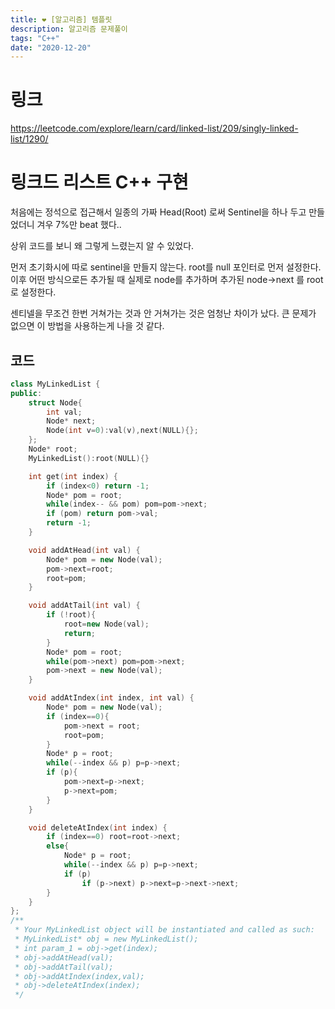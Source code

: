 ```yaml
---
title: ❤ [알고리즘] 템플릿
description: 알고리즘 문제풀이
tags: "C++"
date: "2020-12-20"
---
```


# 링크

https://leetcode.com/explore/learn/card/linked-list/209/singly-linked-list/1290/

# 링크드 리스트 C++ 구현

처음에는 정석으로 접근해서 일종의 가짜 Head(Root) 로써 Sentinel을 하나 두고 만들었더니 겨우 7%만 beat 했다..

상위 코드를 보니 왜 그렇게 느렸는지 알 수 있었다.

먼저 초기화시에 따로 sentinel을 만들지 않는다. root를 null 포인터로 먼저 설정한다. 이후 어떤 방식으로든 추가될 때 실제로 node를 추가하며 추가된 node->next 를 root로 설정한다.

센티넬을 무조건 한번 거쳐가는 것과 안 거쳐가는 것은 엄청난 차이가 났다. 큰 문제가 없으면 이 방법을 사용하는게 나을 것 같다.

## 코드

```cpp
class MyLinkedList {
public:
    struct Node{
        int val;
        Node* next;
        Node(int v=0):val(v),next(NULL){};
    };
    Node* root;
    MyLinkedList():root(NULL){}

    int get(int index) {
        if (index<0) return -1;
        Node* pom = root;
        while(index-- && pom) pom=pom->next;
        if (pom) return pom->val;
        return -1;
    }

    void addAtHead(int val) {
        Node* pom = new Node(val);
        pom->next=root;
        root=pom;
    }

    void addAtTail(int val) {
        if (!root){
            root=new Node(val);
            return;
        }
        Node* pom = root;
        while(pom->next) pom=pom->next;
        pom->next = new Node(val);
    }

    void addAtIndex(int index, int val) {
        Node* pom = new Node(val);
        if (index==0){
            pom->next = root;
            root=pom;
        }
        Node* p = root;
        while(--index && p) p=p->next;
        if (p){
            pom->next=p->next;
            p->next=pom;
        }
    }

    void deleteAtIndex(int index) {
        if (index==0) root=root->next;
        else{
            Node* p = root;
            while(--index && p) p=p->next;
            if (p)
                if (p->next) p->next=p->next->next;
        }
    }
};
/**
 * Your MyLinkedList object will be instantiated and called as such:
 * MyLinkedList* obj = new MyLinkedList();
 * int param_1 = obj->get(index);
 * obj->addAtHead(val);
 * obj->addAtTail(val);
 * obj->addAtIndex(index,val);
 * obj->deleteAtIndex(index);
 */
```

